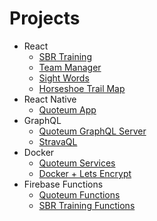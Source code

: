 # Projects

- React
  - [SBR Training](https://github.com/brygrill/sbr-training)
  - [Team Manager](https://github.com/brygrill/team-manager)
  - [Sight Words](https://github.com/brygrill/sight-words)
  - [Horseshoe Trail Map](https://github.com/brygrill/horseshoe-trail-map)
- React Native
  - [Quoteum App](https://github.com/brygrill/quoteum-app)
- GraphQL
  - [Quoteum GraphQL Server](https://github.com/brygrill/quoteum-app/blob/master/functions/graphql-server.js)
  - [StravaQL](https://github.com/brygrill/stravaql)
- Docker
  - [Quoteum Services](https://github.com/brygrill/quoteum-app/tree/master/services)
  - [Docker + Lets Encrypt](https://github.com/brygrill/docker-nginx-letsencrypt)
- Firebase Functions
  - [Quoteum Functions](https://github.com/brygrill/quoteum-app/tree/master/functions)
  - [SBR Training Functions](https://github.com/brygrill/sbr-training/tree/master/functions)
